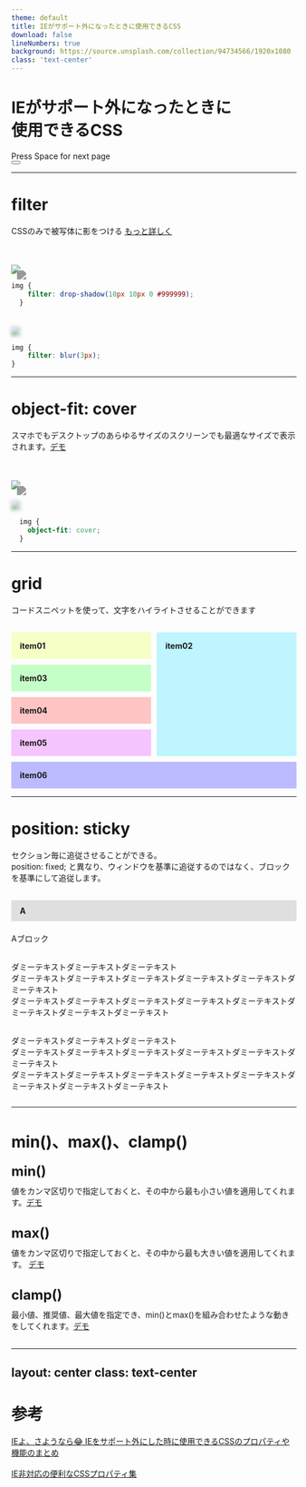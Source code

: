 ```yaml
---
theme: default
title: IEがサポート外になったときに使用できるCSS
download: false
lineNumbers: true
background: https://source.unsplash.com/collection/94734566/1920x1080
class: 'text-center'
---
```


# IEがサポート外になったときに <br>使用できるCSS

<div class="pt-12">
  <span @click="$slidev.nav.next" class="px-2 py-1 rounded cursor-pointer" hover="bg-white bg-opacity-10">
    Press Space for next page <carbon:arrow-right class="inline"/>
  </span>
</div>

<div class="abs-br m-6 flex gap-2">
  <button @click="$slidev.nav.openInEditor()" title="Open in Editor" class="text-xl icon-btn opacity-50 !border-none !hover:text-white">
    <carbon:edit />
  </button>
  <a href="https://github.com/slidevjs/slidev" target="_blank" alt="GitHub"
    class="text-xl icon-btn opacity-50 !border-none !hover:text-white">
    <carbon-logo-github />
  </a>
</div>

---

# filter
CSSのみで被写体に影をつける [もっと詳しく](https://developer.mozilla.org/ja/docs/Web/CSS/filter)

<div class="grid grid-cols-2 gap-4">
<div>
  <img class="img-1" src="/public/img/gassyou_usagi.png">

  ```css
  img {
      filter: drop-shadow(10px 10px 0 #999999);
    }
  ```
</div>
<div>
  <img class="img-2" src="/public/img/gassyou_usagi.png">

  ```css
  img {
      filter: blur(3px);
  }
  ```
</div>

</div>

<style>
  img {
    width: 200px;
    height: auto;
    margin: 20px auto 0;
  }
  .img-1 {
    filter: drop-shadow(10px 10px 0 #999999);
  }
  .img-2 {
    filter: blur(3px);
  }
</style>
---

# object-fit: cover

スマホでもデスクトップのあらゆるサイズのスクリーンでも最適なサイズで表示されます。[デモ](https://codepen.io/DylanMacnab/pen/NjVXEe)

<div class="grid grid-cols-2 gap-4">
<div>
  <img class="img-1" src="/public/img/test1.png">

</div>
<div>
  <img class="img-2" src="/public/img/test2.png">

```css
  img {
    object-fit: cover;
  }
```

</div>

</div>

<style>
  img {
    width: auto;
    height: auto;
    margin: 20px auto 0;
  }
</style>
---

# grid

コードスニペットを使って、文字をハイライトさせることができます

<div class="grid-box">
  <div class="item item01">item01</div>
  <div class="item item02">item02</div>
  <div class="item item03">item03</div>
  <div class="item item04">item04</div>
  <div class="item item05">item05</div>
  <div class="item item06">item06</div>
</div>

<style>
.grid-box {
  display:grid;
  gap: 10px;
  margin-top: 10px;
}
.grid-box .item {
  padding: 15px;
  font-weight: bold;
}
.grid-box .item01 {
  grid-row: 1 / 2;
  grid-column: 1 / 2;
  background: #f6ffc5;
}
.grid-box .item02 {
  grid-row: 1 / 5;
  grid-column: 2 / 3;
  background: #bef5ff;
}
.grid-box .item03 {
  grid-row: 2 / 3;
  grid-column: 1 / 2;
  background: #c5ffc8;
}
.grid-box .item04 {
  grid-row: 3 / 4;
  grid-column: 1 / 2;
  background: #ffc5c5;
}
.grid-box .item05 {
  grid-row: 4 / 5;
  grid-column: 1 / 2;
  background: #f5c5ff;
}
.grid-box .item06 {
  grid-row: 5 / 6;
  grid-column: 1 / 3;
  background: #bcbbff;
}
</style>

---

# position: sticky
セクション毎に追従させることができる。<br>
position: fixed; と異なり、ウィンドウを基準に追従するのではなく、ブロックを基準にして追従します。


<div class="sticky-wrap">
  <div class="A-block sticky-block">
    <div class="sticky">A</div>
    <p class="ttl02">Aブロック</p>
    <p class="txt">ダミーテキストダミーテキストダミーテキスト<br> ダミーテキストダミーテキストダミーテキストダミーテキストダミーテキストダミーテキスト<br> ダミーテキストダミーテキストダミーテキストダミーテキストダミーテキストダミーテキストダミーテキストダミーテキスト</p>
    <p class="txt">ダミーテキストダミーテキストダミーテキスト<br> ダミーテキストダミーテキストダミーテキストダミーテキストダミーテキストダミーテキスト<br> ダミーテキストダミーテキストダミーテキストダミーテキストダミーテキストダミーテキストダミーテキストダミーテキスト</p>
    <p class="txt">ダミーテキストダミーテキストダミーテキスト<br> ダミーテキストダミーテキストダミーテキストダミーテキストダミーテキストダミーテキスト<br> ダミーテキストダミーテキストダミーテキストダミーテキストダミーテキストダミーテキストダミーテキストダミーテキスト</p>
  </div>
  <div class="B-block sticky-block">
    <div class="sticky">B</div>
    <p class="ttl02">Bブロック</p>
    <p class="txt">ダミーテキストダミーテキストダミーテキスト<br> ダミーテキストダミーテキストダミーテキストダミーテキストダミーテキストダミーテキスト<br> ダミーテキストダミーテキストダミーテキストダミーテキストダミーテキストダミーテキストダミーテキストダミーテキスト</p>
    <p class="txt">ダミーテキストダミーテキストダミーテキスト<br> ダミーテキストダミーテキストダミーテキストダミーテキストダミーテキストダミーテキスト<br> ダミーテキストダミーテキストダミーテキストダミーテキストダミーテキストダミーテキストダミーテキストダミーテキスト</p>
    <p class="txt">ダミーテキストダミーテキストダミーテキスト<br> ダミーテキストダミーテキストダミーテキストダミーテキストダミーテキストダミーテキスト<br> ダミーテキストダミーテキストダミーテキストダミーテキストダミーテキストダミーテキストダミーテキストダミーテキスト</p>
  </div>
  <div class="C-block sticky-block">
    <div class="sticky">C</div>
    <p class="ttl02">Cブロック</p>
    <p class="txt">ダミーテキストダミーテキストダミーテキスト<br> ダミーテキストダミーテキストダミーテキストダミーテキストダミーテキストダミーテキスト<br> ダミーテキストダミーテキストダミーテキストダミーテキストダミーテキストダミーテキストダミーテキストダミーテキスト</p>
    <p class="txt">ダミーテキストダミーテキストダミーテキスト<br> ダミーテキストダミーテキストダミーテキストダミーテキストダミーテキストダミーテキスト<br> ダミーテキストダミーテキストダミーテキストダミーテキストダミーテキストダミーテキストダミーテキストダミーテキスト</p>
    <p class="txt">ダミーテキストダミーテキストダミーテキスト<br> ダミーテキストダミーテキストダミーテキストダミーテキストダミーテキストダミーテキスト<br> ダミーテキストダミーテキストダミーテキストダミーテキストダミーテキストダミーテキストダミーテキストダミーテキスト</p>
  </div>
</div>

<style>
  .sticky-wrap {
    height: 350px;
    overflow: scroll;
  }
  .sticky-block .sticky {
    background: #dfdfdf;
    font-weight: 700;
    margin-bottom: 20px;
    padding: 10px 15px;
    position: sticky;
    left: 0;
    top: -1px;
  }
</style>

---

# min()、max()、clamp()

<div></div>

<div class="title">min()</div>

値をカンマ区切りで指定しておくと、その中から最も小さい値を適用してくれます。[デモ](https://codepen.io/una/pen/rNeGNVL)

<div class="title">max()</div>

値をカンマ区切りで指定しておくと、その中から最も大きい値を適用してくれます。 [デモ](https://codepen.io/una/pen/RwaZXqR)

<div class="title">clamp()</div>

最小値、推奨値、最大値を指定でき、min()とmax()を組み合わせたような動きをしてくれます。[デモ](https://codepen.io/una/pen/bGpoGdJ)

<style>
  p {
    margin: 10px 0 30px;
  }
  .title {
    font-size: 1.5rem;
    font-weight: bold;
  }
</style>

---
layout: center
class: text-center
---

# 参考

[IEよ、さようなら😂 IEをサポート外にした時に使用できるCSSのプロパティや機能のまとめ](https://coliss.com/articles/build-websites/operation/css/css-properties-ie-is-not-supported.html)<br>
<br>
[IE非対応の便利なCSSプロパティ集](https://b-risk.jp/blog/2022/02/ie-unmatched-css/)
